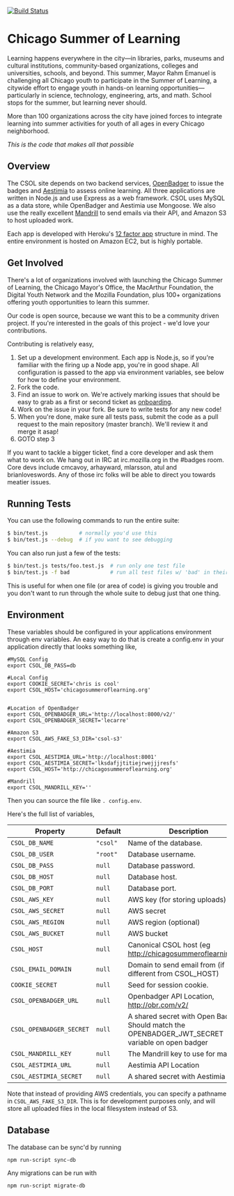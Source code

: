[![Build Status](https://travis-ci.org/mozilla/CSOL-site.png?branch=master)](https://travis-ci.org/mozilla/CSOL-site)

# Chicago Summer of Learning

Learning happens everywhere in the city—in libraries, parks, museums and cultural institutions, community-based organizations, colleges and universities, schools, and beyond. This summer, Mayor Rahm Emanuel is challenging all Chicago youth to participate in the Summer of Learning, a citywide effort to engage youth in hands-on learning opportunities—particularly in science, technology, engineering, arts, and math. School stops for the summer, but learning never should.

More than 100 organizations across the city have joined forces to integrate learning into summer activities for youth of all ages in every Chicago neighborhood.

*This is the code that makes all that possible*

## Overview

The CSOL site depends on two backend services, [OpenBadger](http://github.com/mozilla/openbadger) to issue the badges and [Aestimia](http://github.com/mozilla/aestimia) to assess online learning. All three applications are written in Node.js and use Express as a web framework. CSOL uses MySQL as a data store, while OpenBadger and Aestimia use Mongoose. We also use the really excellent [Mandrill](http://mandrillapp.com) to send emails via their API, and Amazon S3 to host uploaded work.

Each app is developed with Heroku's [12 factor app](http://www.12factor.net/) structure in mind. The entire environment is hosted on Amazon EC2, but is highly portable.

## Get Involved

There's a lot of organizations involved with launching the Chicago Summer of Learning, the Chicago Mayor's Office, the MacArthur Foundation, the Digital Youth Network and the Mozilla Foundation, plus 100+ organizations offering youth opportunities to learn this summer.

Our code is open source, because we want this to be a community driven project. If you're interested in the goals of this project - we'd love your contributions.

Contributing is relatively easy,

1. Set up a development environment. Each app is Node.js, so if you're familiar with the firing up a Node app, you're in good shape. All configuration is passed to the app via environment variables, see below for how to define your environment.
2. Fork the code.
3. Find an issue to work on. We're actively marking issues that should be easy to grab as a first or second ticket as [onboarding](https://github.com/mozilla/csol-site/issues?labels=onboard&state=open).
4. Work on the issue in your fork. Be sure to write tests for any new code!
5. When you're done, make sure all tests pass, submit the code as a pull request to the main repository (master branch). We'll review it and merge it asap!
6. GOTO step 3

If you want to tackle a bigger ticket, find a core developer and ask them what to work on. We hang out in IRC at irc.mozilla.org in the #badges room. Core devs include cmcavoy, arhayward, mlarsson, atul and brianloveswords. Any of those irc folks will be able to direct you towards meatier issues.

## Running Tests

You can use the following commands to run the entire suite:

```bash
$ bin/test.js          # normally you'd use this
$ bin/test.js --debug  # if you want to see debugging
```

You can also run just a few of the tests:

```bash
$ bin/test.js tests/foo.test.js  # run only one test file
$ bin/test.js -f bad             # run all test files w/ 'bad' in their name
```

This is useful for when one file (or area of code) is giving you trouble
and you don't want to run through the whole suite to debug just that one
thing.

## Environment

These variables should be configured in your applications environment through env variables. An easy way to do that is create a config.env in your application directly that looks something like,

```
#MySQL Config
export CSOL_DB_PASS=db

#Local Config
export COOKIE_SECRET='chris is cool'
export CSOL_HOST='chicagosummeroflearning.org'


#Location of OpenBadger
export CSOL_OPENBADGER_URL='http://localhost:8000/v2/'
export CSOL_OPENBADGER_SECRET='lecarre'

#Amazon S3
export CSOL_AWS_FAKE_S3_DIR='csol-s3'

#Aestimia
export CSOL_AESTIMIA_URL='http://localhost:8001'
export CSOL_AESTIMIA_SECRET='lksdafjjtitiejrwejjjresfs'
export CSOL_HOST='http://chicagosummeroflearning.org'

#Mandrill
export CSOL_MANDRILL_KEY=''
```

Then you can source the file like `. config.env`.

Here's the full list of variables,

Property            | Default  | Description
--------------------|----------|-------------------------
`CSOL_DB_NAME`      | `"csol"` | Name of the database.
`CSOL_DB_USER`      | `"root"` | Database username.
`CSOL_DB_PASS`      | `null`   | Database password.
`CSOL_DB_HOST`      | `null`   | Database host.
`CSOL_DB_PORT`      | `null`   | Database port.
`CSOL_AWS_KEY`      | `null`   | AWS key (for storing uploads)
`CSOL_AWS_SECRET`   | `null`   | AWS secret
`CSOL_AWS_REGION`   | `null`   | AWS region (optional)
`CSOL_AWS_BUCKET`   | `null`   | AWS bucket
`CSOL_HOST`         | `null`   | Canonical CSOL host (eg http://chicagosummeroflearning.org)
`CSOL_EMAIL_DOMAIN` | `null`   | Domain to send email from (if different from CSOL_HOST)
`COOKIE_SECRET`     | `null`   | Seed for session cookie.
`CSOL_OPENBADGER_URL`    | `null` | Openbadger API Location, http://obr.com/v2/
`CSOL_OPENBADGER_SECRET` | `null` | A shared secret with Open Badger. Should match the OPENBADGER_JWT_SECRET variable on open badger
`CSOL_MANDRILL_KEY` | `null` | The Mandrill key to use for mailings.
`CSOL_AESTIMIA_URL`      | `null` | Aestimia API Location
`CSOL_AESTIMIA_SECRET`   | `null` | A shared secret with Aestimia

Note that instead of providing AWS credentials, you can specify a pathname
in `CSOL_AWS_FAKE_S3_DIR`. This is for development purposes only, and
will store all uploaded files in the local filesystem instead of S3.

## Database

The database can be sync'd by running

    npm run-script sync-db

Any migrations can be run with

    npm run-script migrate-db
